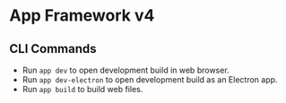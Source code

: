 # App Framework v4

## CLI Commands

- Run `app dev` to open development build in web browser.
- Run `app dev-electron` to open development build as an Electron app.
- Run `app build` to build web files.
